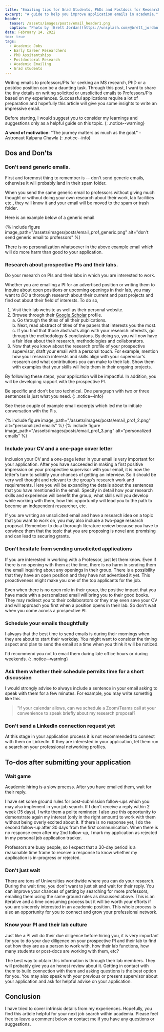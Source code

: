 ```yaml
---
title: "Emailing tips for Grad Students, PhDs and Postdocs for Research Positions in Academia"
excerpt: "A guide to help you improve application emails in academia."
header:
  teaser: /assets/images/posts/email_header1.png
  caption: "Photo by [Brett Jordan](https://unsplash.com/@brett_jordan) on [Unsplash](https://unsplash.com/)"
date: February 14, 2022
toc: true
tags:
  - Academic Jobs
  - Early Career Researchers
  - PhD Assitantships
  - Postdoctoral Research
  - Academic Emailing
  - Grad students
---
```


Writing emails to professors/PIs for seeking an MS research, PhD or a postdoc position can be a daunting task. Through this post, I want to share the tiny details on writing solicited or unsolicited emails to Professors/PIs based on my experiences. Successful applications require a lot of preparation and hopefully this article will give you some insights to write an impressive email.

Before starting, I would suggest you to consider my learnings and suggestions only as a helpful guide on this topic.
{: .notice--warning}

**A word of motivation**: "The journey matters as much as the goal." - Astronaut Kalpana Chawla
{: .notice--info}

## Dos and Don'ts

### Don't send generic emails.

First and foremost thing to remember is -- don't send generic emails, otherwise it will probably land in their spam folder.

When you send the same generic email to professors without giving much thought or without doing your own research about their work, lab facilities etc., they will know it and your email will be moved to the spam or trash folder.

Here is an example below of a generic email.

{% include figure image_path="/assets/images/posts/email_prof_generic.png" alt="don't send generic email to professors" %}

There is no personalization whatsoever in the above example email which will do more harm than good to your application.

### Research about prospective PIs and their labs.

Do your research on PIs and their labs in which you are interested to work.

Whether you are emailing a PI for an advertised position or writing them to inquire about open positions or upcoming openings in their lab, you may want to *DO* a thorough research about their current and past projects and find out about their field of interests. To do so,

1. Visit their lab website as well as their personal website.
2. Browse through their [Google Scholar](https://scholar.google.com/) profile.  
    a. Go through the titles of all their publications.  
    b. Next, read abstract of titles of the papers that interests you the most.  
    c. If you find that those abstracts align with your research interests, go through the methodology & conclusions. By doing so, you will now have a fair idea about their research, methodologies and collaborators.  
3. Now that you know about the research profile of your prospective supervisor, draft your email with a personal touch. For example, mention how your research interests and skills align with your supervisor's research and what contributions you can make to their lab. Show them with examples that your skills will help them in their ongoing projects. 

By following these steps, your application will be impactful. In addition, you will be developing rapport with the prospective PI.  

Be specific and don't be too technical. One paragraph with two or three sentences is just what you need.
{: .notice--info}  

See these couple of example email excerpts which led me to initiate conversation with the PIs.  

{% include figure image_path="/assets/images/posts/email_prof_2.png" alt="personalized emails" %}
{% include figure image_path="/assets/images/posts/email_prof_3.png" alt="personalized emails" %}

### Include your CV and a one-page cover letter

Inclusion your CV and a one-page letter in your email is very important for your application. After you have succeeded in making a first positive impression on your prospective supervisor with your email, it is now the letter's turn to solidify your chances of getting an interview. So it should be very well thought and relevant to the group's research work and requirements. Here you will be expanding the details about the sentences that you have mentioned in the email. Specify in detail how your research skills and experience will benefit the group, what skills will you develop while working with them, how this opportunity will lead you to the path to become an independent researcher, etc.

If you are writing an unsolicited email and have a research idea on a topic that you want to work on, you may also include a two-page research proposal. Remember to do a thorough literature review because you have to convince them that the topic that you are proposing is novel and promising and can lead to securing grants.

### Don't hesitate from sending unsolicited applications

If you are interested in working with a Professor, just let them know. Even if there is no opening with them at the time, there is no harm in sending them the email inquiring about any openings in their group. There is a possibility that they have an open position and they have not advertised it yet. This proactiveness might make you one of the top applicants for the job.

Even when there is no open role in their group, the positive impact that you have made with a personalized email will bring you to their good books. They may redirect you to their collaborators or they may even save your CV and will approach you first when a position opens in their lab. So don't wait when you come across a prospective PI. 

### Schedule your emails thoughtfully

I always that the best time to send emails is during their mornings when they are about to start their workday. You might want to consider the timing aspect and plan to send the email at a time when you think it will be noticed.

I'd recommend you not to email them during late office hours or during weekends.
{: .notice--warning}

### Ask them whether their schedule permits time for a short discussion

I would strongly advise to always include a sentence in your email asking to speak with them for a few minutes. For example, you may write somethig  like this

> "If your calendar allows, can we schedule a Zoom/Teams call at your convenience to speak briefly about my research proposal?

### Don't send a LinkedIn connection request yet

At this stage in your application process it is not recommended to connect with them on LinkedIn. If they are interested in your application, let them run a search on your professional networking profiles.

## To-dos after submitting your application

### Wait game

Academic hiring is a slow process. After you have emailed them, wait for their reply.

I have set some ground rules for post-submission follow-ups which you may also implement in your job search. If I don't receive a reply within 2 week (15 days), I write them a polite reminder. I also use this opportunity to demonstrate again my interest (only in the right amount) to work with them without being overly excited about it. If there is no response yet, I do the second follow-up after 30 days from the first communication. When there is no response even after my 2nd follow-up, I mark my application as rejected in my personal job application tracker.

Professors are busy people, so I expect that a 30-day period is a reasonable time frame to receive a response to know whether my application is in-progress or rejected. 

### Don't just wait

There are tons of Universities worldwide where you can do your research. During the wait time, you don't want to just sit and wait for their reply. You can improve your chances of getting by searching for more professors, emailing them using the same ground rules as discussed above. This is an iterative and a time consuming process but it will be worth your efforts if you are sincerely interested in an academic position. This whole process is also an opportunity for you to connect and grow your professional network.

### Know your PI and their lab culture

Just like a PI will do their due diligence before hiring you, it is very important for you to do your due diligence on your prospective PI and their lab to find out how they are as a person to work with, how their lab functions, how many students or post-docs are working with them, etc?

The best way to obtain this information is through their lab members. They will probably give you an honest review about it. Getting in contact with them to build connection with them and asking questions is the best option for you. You may also speak with your previous or present supervisor about your application and ask for helpful advise on your application.  

## Conclusion

I have tried to cover intrinsic details from my experiences. Hopefully, you find this article helpful for your next job search within academia. Please feel free to leave a comment below or contact me if you have any questions or suggestions.